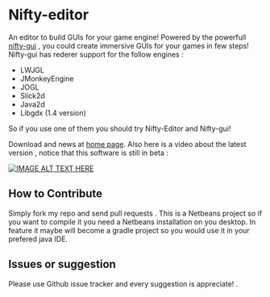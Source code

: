 Nifty-editor
===========

An editor to build GUIs for your game engine! Powered by the powerfull [nifty-gui](http://nifty-gui.lessvoid.com/) , you could create immersive GUIs for your games in few steps! 
Nifty-gui has rederer support for the follow engines :

* LWJGL
* JMonkeyEngine
* JOGL
* Slick2d
* Java2d
* Libgdx (1.4 version)

So if you use one of them you should try Nifty-Editor and Nifty-gui! 

Download and news at [home page](http://niftyeditor.it/). Also here is a video about the latest version , notice that this software is still in beta :

[![IMAGE ALT TEXT HERE](http://img.youtube.com/vi/B3Y3UdEbIRQ/0.jpg)](http://www.youtube.com/watch?v=B3Y3UdEbIRQ)

## How to Contribute

Simply fork my repo and send pull requests . This is a Netbeans project so if you want to compile it you need a Netbeans installation on you desktop. In feature it maybe will become a gradle project so you would use it in your prefered java IDE.

## Issues or suggestion

Please use Github issue tracker and every suggestion is appreciate! . 
